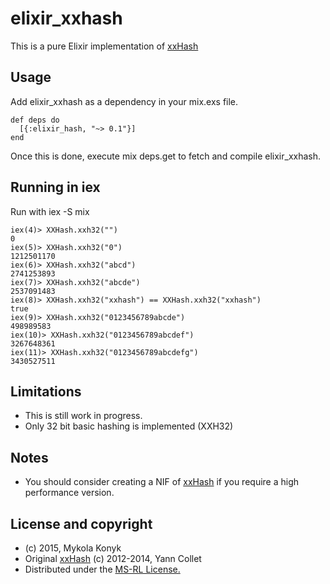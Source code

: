 elixir_xxhash
======

This is a pure Elixir implementation of [xxHash](https://github.com/Cyan4973/xxHash)

## Usage
Add elixir_xxhash as a dependency in your mix.exs file.
```
def deps do
  [{:elixir_hash, "~> 0.1"}]
end
```
Once this is done, execute mix deps.get to fetch and compile elixir_xxhash.

## Running in iex
Run with iex -S mix
```
iex(4)> XXHash.xxh32("")
0
iex(5)> XXHash.xxh32("0")
1212501170
iex(6)> XXHash.xxh32("abcd")
2741253893
iex(7)> XXHash.xxh32("abcde")
2537091483
iex(8)> XXHash.xxh32("xxhash") == XXHash.xxh32("xxhash")
true
iex(9)> XXHash.xxh32("0123456789abcde")
498989583
iex(10)> XXHash.xxh32("0123456789abcdef")
3267648361
iex(11)> XXHash.xxh32("0123456789abcdefg")
3430527511
```

## Limitations
* This is still work in progress.
* Only 32 bit basic hashing is implemented (XXH32)

## Notes
* You should consider creating a NIF of [xxHash](https://github.com/Cyan4973/xxHash) if you require a high performance version.

## License and copyright
* (c) 2015, Mykola Konyk
* Original [xxHash](https://github.com/Cyan4973/xxHash) (c) 2012-2014, Yann Collet
* Distributed under the [MS-RL License.](http://opensource.org/licenses/MS-RL)
